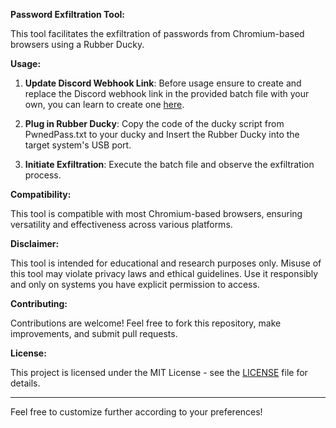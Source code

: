 **Password Exfiltration Tool:**

This tool facilitates the exfiltration of passwords from Chromium-based browsers using a Rubber Ducky. 

**Usage:**

1. **Update Discord Webhook Link**: Before usage ensure to create and replace the Discord webhook link in the provided batch file with your own, you can learn to create one [here](https://www.youtube.com/watch?v=fKksxz2Gdnc).

2. **Plug in Rubber Ducky**: Copy the code of the ducky script from PwnedPass.txt to your ducky and Insert the Rubber Ducky into the target system's USB port.

3. **Initiate Exfiltration**: Execute the batch file and observe the exfiltration process.

**Compatibility:**

This tool is compatible with most Chromium-based browsers, ensuring versatility and effectiveness across various platforms.

**Disclaimer:**

This tool is intended for educational and research purposes only. Misuse of this tool may violate privacy laws and ethical guidelines. Use it responsibly and only on systems you have explicit permission to access.

**Contributing:**

Contributions are welcome! Feel free to fork this repository, make improvements, and submit pull requests.

**License:**

This project is licensed under the MIT License - see the [LICENSE](LICENSE) file for details.

---

Feel free to customize further according to your preferences!
